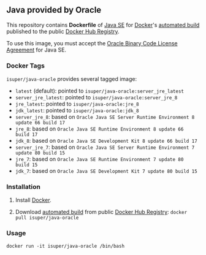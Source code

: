 ## Java provided by Oracle

This repository contains **Dockerfile** of [Java SE](http://java.oracle.com/) for [Docker](https://www.docker.com/)'s [automated build](https://registry.hub.docker.com/u/isuper/java-oracle/) published to the public [Docker Hub Registry](https://registry.hub.docker.com/).

To use this image, you must accept the [Oracle Binary Code License Agreement](http://www.oracle.com/technetwork/java/javase/terms/license/index.html) for Java SE.

### Docker Tags

`isuper/java-oracle` provides several tagged image:

* `latest` (default): pointed to `isuper/java-oracle:server_jre_latest`
* `server_jre_latest`: pointed to `isuper/java-oracle:server_jre_8`
* `jre_latest`: pointed to `isuper/java-oracle:jre_8`
* `jdk_latest`: pointed to `isuper/java-oracle:jdk_8`
* `server_jre_8`: based on `Oracle Java SE Server Runtime Environment 8 update 66 build 17`
* `jre_8`: based on `Oracle Java SE Runtime Environment 8 update 66 build 17`
* `jdk_8`: based on `Oracle Java SE Development Kit 8 update 66 build 17`
* `server_jre_7`: based on `Oracle Java SE Server Runtime Environment 7 update 80 build 15`
* `jre_7`: based on `Oracle Java SE Runtime Environment 7 update 80 build 15`
* `jdk_7`: based on `Oracle Java SE Development Kit 7 update 80 build 15`

### Installation

1. Install [Docker](https://www.docker.com/).

2. Download [automated build](https://registry.hub.docker.com/u/isuper/java-oracle/) from public [Docker Hub Registry](https://registry.hub.docker.com/): `docker pull isuper/java-oracle`

### Usage

    docker run -it isuper/java-oracle /bin/bash
